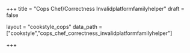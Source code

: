 +++
title = "Cops Chef/Correctness Invalidplatformfamilyhelper"
draft = false

layout = "cookstyle_cops"
data_path = ["cookstyle","cops_chef_correctness_invalidplatformfamilyhelper"]

+++

<!-- The content of this page is automatically generated from the
cops_chef_correctness_invalidplatformfamilyhelper.yml file in github.com/chef/cookstyle/docs-chef-io/data/cookstyle. -->
